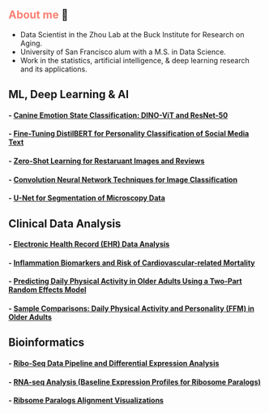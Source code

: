 ## <span style="color:salmon;">About me</span> :bust_in_silhouette:

* Data Scientist in the Zhou Lab at the Buck Institute for Research on Aging.
* University of San Francisco alum with a M.S. in Data Science.
* Work in the statistics, artificial intelligence, & deep learning research and its applications.


## ML, Deep Learning & AI
#### - [Canine Emotion State Classification: DINO-ViT and ResNet-50](https://github.com/samuelcampione/canine_affective_state_classification)
#### - [Fine-Tuning DistilBERT for Personality Classification of Social Media Text](https://github.com/samuelcampione/finetuning_distilbert_for_personality_classification)
#### - [Zero-Shot Learning for Restaruant Images and Reviews](https://github.com/samuelcampione/zero_shot_learning_restaurant_data)
#### - [Convolution Neural Network Techniques for Image Classification](https://github.com/samuelcampione/CNN_Techniques_for_Image_Classification_using_CIFAR10)
#### - [U-Net for Segmentation of Microscopy Data](https://github.com/samuelcampione/UNet-mitochondria-segmentation)

## Clinical Data Analysis
#### - [Electronic Health Record (EHR) Data Analysis](https://github.com/samuelcampione/stanford_ehr_data_analysis/tree/main)
#### - [Inflammation Biomarkers and Risk of Cardiovascular-related Mortality](https://github.com/samuelcampione/cvd_biomarker_inflamm)
#### - [Predicting Daily Physical Activity in Older Adults Using a Two-Part Random Effects Model](https://github.com/samuelcampione/Predicting-Exercise-in-Older-Adults)
#### - [Sample Comparisons: Daily Physical Activity and Personality (FFM) in Older Adults](https://github.com/samuelcampione/Predicting-Exercise-in-Older-Adults/blob/main/M1%20MRef%20Comparison.R)


##  Bioinformatics
#### - [Ribo-Seq Data Pipeline and Differential Expression Analysis](https://github.com/samuelcampione/Ribo_Seq_Pipeline_and_Analysis/)
#### - [RNA-seq Analysis (Baseline Expression Profiles for Ribosome Paralogs)](https://github.com/samuelcampione/RNAseq_Transcription_Analysis_Ribosome_Paralogs/)
#### - [Ribsome Paralogs Alignment Visualizations](https://github.com/samuelcampione/Ribosome-Protein-Paralogs-Alignments)


<br>

